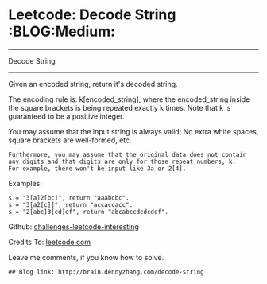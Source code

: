 # Leetcode: Decode String     :BLOG:Medium:


---

Decode String  

---

Given an encoded string, return it's decoded string.  

The encoding rule is: k[encoded\_string], where the encoded\_string inside the square brackets is being repeated exactly k times. Note that k is guaranteed to be a positive integer.  

You may assume that the input string is always valid; No extra white spaces, square brackets are well-formed, etc.  

    Furthermore, you may assume that the original data does not contain any digits and that digits are only for those repeat numbers, k. 
    For example, there won't be input like 3a or 2[4].

Examples:  

    s = "3[a]2[bc]", return "aaabcbc".
    s = "3[a2[c]]", return "accaccacc".
    s = "2[abc]3[cd]ef", return "abcabccdcdcdef".

Github: [challenges-leetcode-interesting](https://github.com/DennyZhang/challenges-leetcode-interesting/tree/master/decode-string)  

Credits To: [leetcode.com](https://leetcode.com/problems/decode-string/description/)  

Leave me comments, if you know how to solve.  

    ## Blog link: http://brain.dennyzhang.com/decode-string